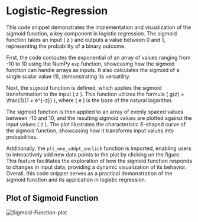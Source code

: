 # Logistic-Regression
This code snippet demonstrates the implementation and visualization of the sigmoid function, a key component in logistic regression. The sigmoid function takes an input \( z \) and outputs a value between 0 and 1, representing the probability of a binary outcome. 

First, the code computes the exponential of an array of values ranging from -10 to 10 using the NumPy `exp` function, showcasing how the sigmoid function can handle arrays as inputs. It also calculates the sigmoid of a single scalar value (1), demonstrating its versatility.

Next, the `sigmoid` function is defined, which applies the sigmoid transformation to the input \( z \). This function utilizes the formula \( g(z) = \frac{1}{1 + e^{-z}} \), where \( e \) is the base of the natural logarithm.

The sigmoid function is then applied to an array of evenly spaced values between -10 and 10, and the resulting sigmoid values are plotted against the input values \( z \). The plot illustrates the characteristic S-shaped curve of the sigmoid function, showcasing how it transforms input values into probabilities.

Additionally, the `plt_one_addpt_onclick` function is imported, enabling users to interactively add new data points to the plot by clicking on the figure. This feature facilitates the exploration of how the sigmoid function responds to changes in input data, providing a dynamic visualization of its behavior. Overall, this code snippet serves as a practical demonstration of the sigmoid function and its application in logistic regression.
## Plot of Sigmoid Function
![Sigmoid-Function-plot](https://github.com/UMMY87/Logistic-Regression/assets/117314436/35282501-499c-4e85-82ec-e46a23e6c518)

